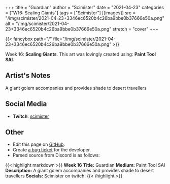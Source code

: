 +++
title =       "Guardian"
author =      "Scimister"
date =        "2021-04-23"
categories =  ["W16: Scaling Giants"]
tags =        ["Scimister"]
[[images]]
                      src = "/img/scimister/2021-04-23+3346ec6520b4c26ba9bbe0b37666e50a.png"
                      alt = "/img/scimister/2021-04-23+3346ec6520b4c26ba9bbe0b37666e50a.png"
                      stretch = "cover"
+++


{{< fancybox path="/" file="/img/scimister/2021-04-23+3346ec6520b4c26ba9bbe0b37666e50a.png" >}}


Week 16: **Scaling Giants**. This art was lovingly created using: **Paint Tool SAI**.

## Artist's Notes

A giant golem accompanies and provides shade to desert travellers

## Social Media

- **Twitch**: [scimister]()


## Other

- Edit this page on [GitHub](https://github.com/teaminkling/web-refresh/edit/main/blog/content/blog/scimister-week-16-25d6.md).
- Create [a bug ticket](https://github.com/teaminkling/web-refresh/issues/new?assignees=&labels=bug&template=problem-report.md&title=) for the developer.
- Parsed source from Discord is as follows:

{{< highlight markdown >}}
**Week 16**
**Title:** Guardian
**Medium:** Paint Tool SAI
**Description:** A giant golem accompanies and provides shade to desert travellers
**Socials:** Scimister on twitch!
{{< /highlight >}}